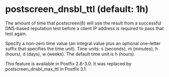 # postscreen_dnsbl_ttl (default: 1h)
 The amount of time that postscreen(8) will use the result from
a successful DNS-based reputation test before a client
IP address is required to pass that test again. 


 Specify a non-zero time value (an integral value plus an optional
one-letter suffix that specifies the time unit). Time units: s
(seconds), m (minutes), h (hours), d (days), w (weeks).
The default time unit is h (hours). 


 This feature is available in Postfix 2.8-3.0. It was
replaced by postscreen\_dnsbl\_max\_ttl in Postfix 3.1. 


